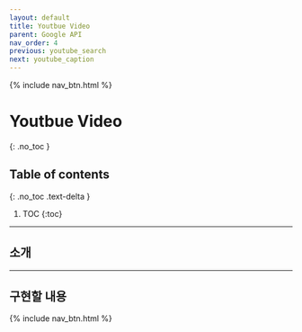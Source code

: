 ```yaml
---
layout: default
title: Youtbue Video
parent: Google API
nav_order: 4
previous: youtube_search
next: youtube_caption
---
```


{% include nav_btn.html %}

# Youtbue Video
{: .no_toc }

## Table of contents
{: .no_toc .text-delta }

1. TOC
{:toc}

---

## 소개

---

## 구현할 내용


{% include nav_btn.html %}
